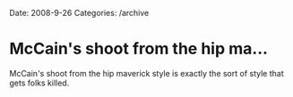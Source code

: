 Date: 2008-9-26
Categories: /archive

# McCain's shoot from the hip ma...

McCain's shoot from the hip maverick style is exactly the sort of style that gets folks killed.
